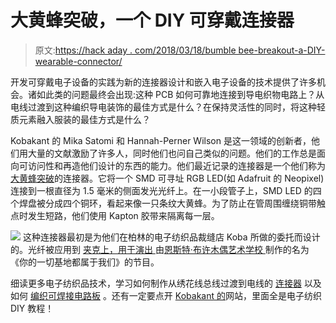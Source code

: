 # 大黄蜂突破，一个 DIY 可穿戴连接器

> 原文:[https://hack aday . com/2018/03/18/bumble bee-breakout-a-DIY-wearable-connector/](https://hackaday.com/2018/03/18/bumblebee-breakout-a-diy-wearable-connector/)

开发可穿戴电子设备的实践为新的连接器设计和嵌入电子设备的技术提供了许多机会。诸如此类的问题最终会出现:这种 PCB 如何可靠地连接到导电织物电路上？从电线过渡到这种编织导电装饰的最佳方式是什么？在保持灵活性的同时，将这种轻质元素融入服装的最佳方式是什么？

Kobakant 的 Mika Satomi 和 Hannah-Perner Wilson 是这一领域的创新者，他们用大量的文献激励了许多人，同时他们也问自己类似的问题。他们的工作总是面向可访问性和再造他们设计的东西的能力。他们最近记录的连接器是一个他们称为[大黄蜂突破](http://www.kobakant.at/DIY/?p=7166)的连接器。它将一个 SMD 可寻址 RGB LED(如 Adafruit 的 Neopixel)连接到一根直径为 1.5 毫米的侧面发光光纤上。在一小段管子上，SMD LED 的四个焊盘被分成四个铜环，看起来像一只条纹大黄蜂。为了防止在管周围缠绕铜带触点时发生短路，他们使用 Kapton 胶带来隔离每一层。

[![](../Images/6e33822ca48910dd4d726555bda79a36.png)](https://hackaday.com/wp-content/uploads/2018/03/bb_jacket_800.jpg) 这种连接器最初是为他们在柏林的电子纺织品裁缝店 Koba 所做的委托而设计的。光纤被应用到 [ 夹克上，用于演出 ](http://www.kobakant.at/KOBA/all-your-base-costumes/) 由[恩斯特·布许木偶艺术学校 ](https://www.hfs-berlin.de/spiel-und-objekt/) 制作的名为《你的一切基地都属于我们》的节目。

细读更多电子纺织品技术，学习如何制作从绣花线总线过渡到电线的 [连接器](https://hackaday.com/2017/11/16/get-you-an-e-textiles-sensor-that-can-do-both/) 以及如何 [编织可焊接电路板](https://hackaday.com/2014/06/19/knitted-circuit-board-lends-flexibility-to-e-textiles/) 。还有一定要点开 [Kobakant 的](http://www.kobakant.at/DIY/)网站，里面全是电子纺织 DIY 教程！